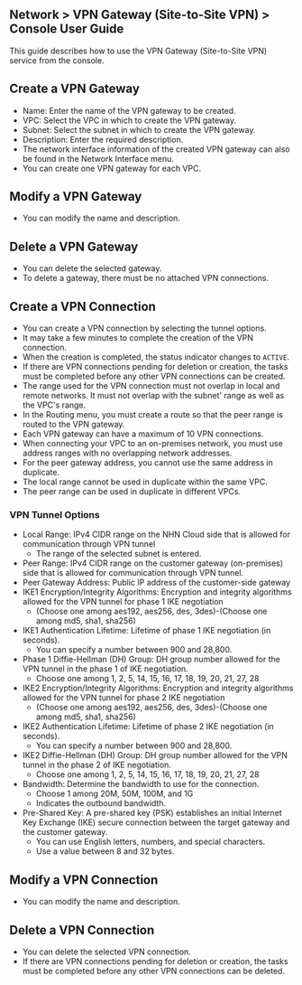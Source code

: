 ## Network > VPN Gateway (Site-to-Site VPN) > Console User Guide

This guide describes how to use the VPN Gateway (Site-to-Site VPN) service from the console.

## Create a VPN Gateway

* Name: Enter the name of the VPN gateway to be created.
* VPC: Select the VPC in which to create the VPN gateway.
* Subnet: Select the subnet in which to create the VPN gateway.
* Description: Enter the required description.
* The network interface information of the created VPN gateway can also be found in the Network Interface menu.
* You can create one VPN gateway for each VPC.

## Modify a VPN Gateway

* You can modify the name and description.

## Delete a VPN Gateway

* You can delete the selected gateway.
* To delete a gateway, there must be no attached VPN connections.

## Create a VPN Connection

* You can create a VPN connection by selecting the tunnel options.
* It may take a few minutes to complete the creation of the VPN connection.
* When the creation is completed, the status indicator changes to `ACTIVE`.
* If there are VPN connections pending for deletion or creation, the tasks must be completed before any other VPN connections can be created.
* The range used for the VPN connection must not overlap in local and remote networks. It must not overlap with the subnet' range as well as the VPC's range.
* In the Routing menu, you must create a route so that the peer range is routed to the VPN gateway.
* Each VPN gateway can have a maximum of 10 VPN connections.
* When connecting your VPC to an on-premises network, you must use address ranges with no overlapping network addresses.
* For the peer gateway address, you cannot use the same address in duplicate.
* The local range cannot be used in duplicate within the same VPC.
* The peer range can be used in duplicate in different VPCs.

### VPN Tunnel Options

* Local Range: IPv4 CIDR range on the NHN Cloud side that is allowed for communication through VPN tunnel
    * The range of the selected subnet is entered.
* Peer Range: IPv4 CIDR range on the customer gateway (on-premises) side that is allowed for communication through VPN tunnel.
* Peer Gateway Address: Public IP address of the customer-side gateway
* IKE1 Encryption/Integrity Algorithms: Encryption and integrity algorithms allowed for the VPN tunnel for phase 1 IKE negotiation
    * (Choose one among aes192, aes256, des, 3des)-(Choose one among md5, sha1, sha256)
* IKE1 Authentication Lifetime: Lifetime of phase 1 IKE negotiation (in seconds).
    * You can specify a number between 900 and 28,800.
* Phase 1 Diffie-Hellman (DH) Group: DH group number allowed for the VPN tunnel in the phase 1 of IKE negotiation.
    * Choose one among 1, 2, 5, 14, 15, 16, 17, 18, 19, 20, 21, 27, 28
* IKE2 Encryption/Integrity Algorithms: Encryption and integrity algorithms allowed for the VPN tunnel for phase 2 IKE negotiation
    * (Choose one among aes192, aes256, des, 3des)-(Choose one among md5, sha1, sha256)
* IKE2 Authentication Lifetime: Lifetime of phase 2 IKE negotiation (in seconds).
    * You can specify a number between 900 and 28,800.
* IKE2 Diffie-Hellman (DH) Group: DH group number allowed for the VPN tunnel in the phase 2 of IKE negotiation.
    * Choose one among 1, 2, 5, 14, 15, 16, 17, 18, 19, 20, 21, 27, 28
* Bandwidth: Determine the bandwidth to use for the connection.
    * Choose 1 among 20M, 50M, 100M, and 1G
    * Indicates the outbound bandwidth.
* Pre-Shared Key: A pre-shared key (PSK) establishes an initial Internet Key Exchange (IKE) secure connection between the target gateway and the customer gateway.
    * You can use English letters, numbers, and special characters.
    * Use a value between 8 and 32 bytes.

## Modify a VPN Connection

* You can modify the name and description.

## Delete a VPN Connection

* You can delete the selected VPN connection.
* If there are VPN connections pending for deletion or creation, the tasks must be completed before any other VPN connections can be deleted.
